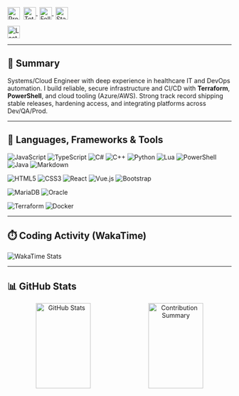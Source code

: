 <!-- All badges row (including Profile Views) -->
<p align="left">
  <!-- Profile Views -->
  <img 
    src="https://komarev.com/ghpvc/?username=creationsoftre&style=for-the-badge&label=Profile%20Views" 
    alt="Profile Views" 
    style="height:28px; vertical-align:middle; margin-right:4px;"
  />

  <!-- WakaTime badge -->
  <a href="https://wakatime.com/@creationsoftre" style="margin-right:4px;">
    <img 
      src="https://img.shields.io/badge/WakaTime-Total%20Coding%20Time-blue?style=for-the-badge&logo=wakatime&logoColor=white" 
      alt="Total time coded" 
      style="height:28px; vertical-align:middle;" 
    />
  </a>

  <!-- Followers -->
  <a href="https://github.com/creationsoftre?tab=followers" style="margin-right:4px;">
    <img 
      src="https://img.shields.io/github/followers/creationsoftre?style=for-the-badge&label=Followers" 
      alt="Followers" 
      style="height:28px; vertical-align:middle;" 
    />
  </a>

  <!-- Total Stars -->
  <a href="https://github.com/creationsoftre" style="margin-right:4px;">
    <img 
      src="https://img.shields.io/github/stars/creationsoftre?affiliations=OWNER%2CCOLLABORATOR&style=for-the-badge&label=Total%20Stars" 
      alt="Stars" 
      style="height:28px; vertical-align:middle;" 
    />
  </a>

  <!-- Last Update -->
  <img 
    src="https://img.shields.io/github/last-commit/creationsoftre/creationsoftre?style=for-the-badge&label=Last%20Update" 
    alt="Last Update" 
    style="height:28px; vertical-align:middle;" 
  />
</p>

---

## 🚀 Summary
Systems/Cloud Engineer with deep experience in healthcare IT and DevOps automation. I build reliable, secure infrastructure and CI/CD with **Terraform**, **PowerShell**, and cloud tooling (Azure/AWS). Strong track record shipping stable releases, hardening access, and integrating platforms across Dev/QA/Prod.

---

## 🧰 Languages, Frameworks & Tools

<!-- Languages -->
![JavaScript](https://img.shields.io/badge/JavaScript-%23323330.svg?style=for-the-badge&logo=javascript&logoColor=%23F7DF1E)
![TypeScript](https://img.shields.io/badge/TypeScript-%23007ACC.svg?style=for-the-badge&logo=typescript&logoColor=white)
![C#](https://img.shields.io/badge/C%23-%23239120.svg?style=for-the-badge&logo=dotnet&logoColor=white)
![C++](https://img.shields.io/badge/C++-%2300599C.svg?style=for-the-badge&logo=c%2B%2B&logoColor=white)
![Python](https://img.shields.io/badge/Python-3670A0.svg?style=for-the-badge&logo=python&logoColor=ffdd54)
![Lua](https://img.shields.io/badge/Lua-%232C2D72.svg?style=for-the-badge&logo=lua&logoColor=white)
![PowerShell](https://img.shields.io/badge/PowerShell-%235391FE.svg?style=for-the-badge&logo=powershell&logoColor=white)
![Java](https://img.shields.io/badge/Java-%23ED8B00.svg?style=for-the-badge&logo=openjdk&logoColor=white)
![Markdown](https://img.shields.io/badge/Markdown-%23000000.svg?style=for-the-badge&logo=markdown&logoColor=white)

<!-- Web -->
![HTML5](https://img.shields.io/badge/HTML5-%23E34F26.svg?style=for-the-badge&logo=html5&logoColor=white)
![CSS3](https://img.shields.io/badge/CSS3-%231572B6.svg?style=for-the-badge&logo=css3&logoColor=white)
![React](https://img.shields.io/badge/React-%2320232a.svg?style=for-the-badge&logo=react&logoColor=%2361DAFB)
![Vue.js](https://img.shields.io/badge/Vue.js-%2335495e.svg?style=for-the-badge&logo=vuedotjs&logoColor=%234FC08D)
![Bootstrap](https://img.shields.io/badge/Bootstrap-%238511FA.svg?style=for-the-badge&logo=bootstrap&logoColor=white)

<!-- Databases -->
![MariaDB](https://img.shields.io/badge/MariaDB-003545.svg?style=for-the-badge&logo=mariadb&logoColor=white)
![Oracle](https://img.shields.io/badge/Oracle-F80000.svg?style=for-the-badge&logo=oracle&logoColor=white)

<!-- DevOps / Infra -->
![Terraform](https://img.shields.io/badge/Terraform-623CE4.svg?style=for-the-badge&logo=terraform&logoColor=white)
![Docker](https://img.shields.io/badge/Docker-%230db7ed.svg?style=for-the-badge&logo=docker&logoColor=white)

---

## ⏱️ Coding Activity (WakaTime)
<!-- WakaTime card uses your WakaTime USERNAME (after the @ in your profile URL) -->
<img src="https://github-readme-stats.vercel.app/api/wakatime?username=creationsoftre&layout=compact&theme=radical&hide_border=false&cache_seconds=1800&v=1" alt="WakaTime Stats" />

---

## 📊 GitHub Stats

<!-- Streak (stable endpoint) 
<a href="https://git.io/streak-stats"><img src="https://streak-stats.demolab.com?user=creationsoftre&theme=dark" alt="GitHub Streak" /></a>

<br/>-->

<!-- Core stats + profile details -->
<div align="center">
  <img src="https://github-readme-stats.vercel.app/api?username=creationsoftre&theme=radical&hide_border=false&include_all_commits=true&count_private=true" height="192px" width="49.5%" alt="GitHub Stats"/>
  <img src="https://github-profile-summary-cards.vercel.app/api/cards/profile-details?username=creationsoftre&theme=radical" height="192px" width="49.5%" alt="Contribution Summary"/>
</div>





